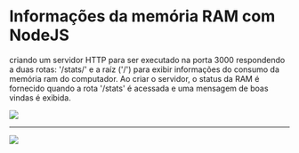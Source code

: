 <h1>Informações da memória RAM com NodeJS</h1>
<p>criando um servidor HTTP para ser executado na porta 3000 respondendo a duas rotas: '/stats/' e a raíz ('/') para exibir informações do consumo da memória ram do computador. 
  Ao criar o servidor, o status da RAM é fornecido quando a rota '/stats' é acessada e uma mensagem de boas vindas é exibida. </p>
<img src="https://github.com/danoliver1792/node-js/assets/99451711/50733e2f-e26b-452e-93c5-75c7bf1f1644">
<hr/>
<img src="https://github.com/danoliver1792/node-js/assets/99451711/168a7858-3993-4b06-99ca-52eddb7b5ee9">
